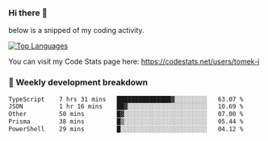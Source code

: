 ### Hi there 👋

<!--

- 🔭 Currently I am working on on some private projects including a Social Community and a Dating App
- 🌱 I’m currently diving deeper into BDD and UX
- 👯 I’m looking to collaborate on my "poker buddy" as well as my "fitness-pal" project :-)

-->

below is a snipped of my coding activity.
<!--
**tomek-i/tomek-i** is a ✨ _special_ ✨ repository because its `README.md` (this file) appears on your GitHub profile.

Here are some ideas to get you started:

- 🔭 I’m currently working on ...
- 🌱 I’m currently learning ...
- 👯 I’m looking to collaborate on ...
- 🤔 I’m looking for help with ...
- 💬 Ask me about ...
- 📫 How to reach me: ...
- 😄 Pronouns: ...
- ⚡ Fun fact: ...
-->
[![Top Languages](https://github-readme-stats.vercel.app/api/top-langs/?username=tomek-i&layout=compact)](https://github.com/tomek-i)

You can visit my Code Stats page here: https://codestats.net/users/tomek-i

### 💬 Weekly development breakdown
<!--START_SECTION:waka-->

```txt
TypeScript    7 hrs 31 mins   ███████████████▓░░░░░░░░░   63.07 %
JSON          1 hr 16 mins    ██▓░░░░░░░░░░░░░░░░░░░░░░   10.69 %
Other         50 mins         █▓░░░░░░░░░░░░░░░░░░░░░░░   07.00 %
Prisma        38 mins         █▒░░░░░░░░░░░░░░░░░░░░░░░   05.44 %
PowerShell    29 mins         █░░░░░░░░░░░░░░░░░░░░░░░░   04.12 %
```

<!--END_SECTION:waka-->

<!-- Actual text -->
<!--
### Social Media
You can find me on [![Twitter][1.2]][1]
-->

<!-- Icons -->

[1.2]: http://i.imgur.com/wWzX9uB.png 


<!-- Links to your social media accounts -->

[1]: https://twitter.com/tomek_i
